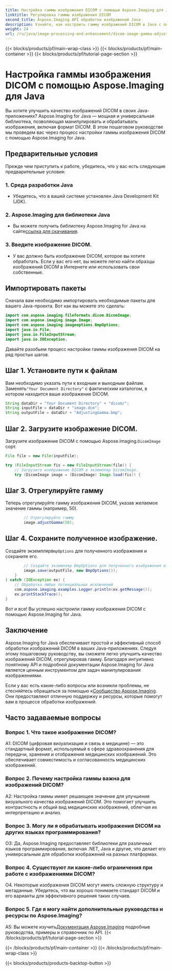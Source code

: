 ```yaml
---
title: Настройка гаммы изображения DICOM с помощью Aspose.Imaging для Java
linktitle: Регулировка гаммы изображения DICOM
second_title: Aspose.Imaging API обработки изображений Java
description: Узнайте, как настроить гамму изображений DICOM в Java с помощью Aspose.Imaging for Java. Улучшите качество медицинских изображений с помощью простых шагов.
weight: 24
url: /ru/java/image-processing-and-enhancement/dicom-image-gamma-adjustment/
---
```


{{< blocks/products/pf/main-wrap-class >}}
{{< blocks/products/pf/main-container >}}
{{< blocks/products/pf/tutorial-page-section >}}

# Настройка гаммы изображения DICOM с помощью Aspose.Imaging для Java

Вы хотите улучшить качество изображений DICOM в своих Java-приложениях? Aspose.Imaging for Java — мощная и универсальная библиотека, позволяющая манипулировать и обрабатывать изображения, включая формат DICOM. В этом пошаговом руководстве мы проведем вас через процесс настройки гаммы изображения DICOM с помощью Aspose.Imaging for Java. 

## Предварительные условия

Прежде чем приступить к работе, убедитесь, что у вас есть следующие предварительные условия:

### 1. Среда разработки Java
- Убедитесь, что в вашей системе установлен Java Development Kit (JDK).

### 2. Aspose.Imaging для библиотеки Java
-  Вы можете получить библиотеку Aspose.Imaging for Java на сайте[ссылка для скачивания](https://releases.aspose.com/imaging/java/).

### 3. Введите изображение DICOM.
- У вас должно быть изображение DICOM, которое вы хотите обработать. Если у вас его нет, вы можете легко найти образцы изображений DICOM в Интернете или использовать свои собственные.

## Импортировать пакеты

Сначала вам необходимо импортировать необходимые пакеты для вашего Java-проекта. Вот как вы можете это сделать:

```java
import com.aspose.imaging.fileformats.dicom.DicomImage;
import com.aspose.imaging.image.Image;
import com.aspose.imaging.imageoptions.BmpOptions;
import java.io.File;
import java.io.FileInputStream;
import java.io.IOException;
```

Давайте разобьем процесс настройки гаммы изображения DICOM на ряд простых шагов.

## Шаг 1. Установите пути к файлам

Вам необходимо указать пути к входным и выходным файлам. Заменять`"Your Document Directory"` с фактическим каталогом, в котором находится ваше изображение DICOM.

```java
String dataDir = "Your Document Directory" + "dicom/";
String inputFile = dataDir + "image.dcm";
String outputFile = dataDir + "AdjustingGamma.bmp";
```

## Шаг 2. Загрузите изображение DICOM.

 Загрузите изображение DICOM с помощью Aspose.Imaging.`DicomImage` сорт.

```java
File file = new File(inputFile);

try (FileInputStream fis = new FileInputStream(file)) {
    // Загрузите изображение DICOM в экземпляр DicomImage.
    try (DicomImage image = (DicomImage) Image.load(fis)) {
```

## Шаг 3. Отрегулируйте гамму

Теперь отрегулируйте гамму изображения DICOM, указав желаемое значение гаммы (например, 50).

```java
        // Отрегулируйте гамму
        image.adjustGamma(50);
```

## Шаг 4. Сохраните полученное изображение.

 Создайте экземпляр`BmpOptions` для полученного изображения и сохраните его.

```java
        // Создайте экземпляр BmpOptions для полученного изображения и сохраните полученное изображение.
        image.save(outputFile, new BmpOptions());
    }
} catch (IOException ex) {
    // Обработка любых потенциальных исключений
    com.aspose.imaging.examples.Logger.println(ex.getMessage());
    ex.printStackTrace();
}
```

Вот и все! Вы успешно настроили гамму изображения DICOM с помощью Aspose.Imaging for Java.

## Заключение

Aspose.Imaging for Java обеспечивает простой и эффективный способ обработки изображений DICOM в ваших Java-приложениях. Следуя этому пошаговому руководству, вы сможете легко улучшить качество изображений DICOM, отрегулировав гамму. Благодаря интуитивно понятному API и подробной документации Aspose.Imaging for Java является ценным инструментом для задач манипулирования изображениями.

 Если у вас есть какие-либо вопросы или возникли проблемы, не стесняйтесь обращаться за помощью к[Сообщество Aspose.Imaging](https://forum.aspose.com/). Они предоставляют отличную поддержку и ресурсы, которые помогут вам в процессе обработки изображений.

## Часто задаваемые вопросы

### Вопрос 1. Что такое изображение DICOM?

A1: DICOM (цифровая визуализация и связь в медицине) — это стандартный формат, используемый в сфере здравоохранения для передачи, хранения и отображения медицинских изображений. Это обеспечивает совместимость и согласованность медицинских изображений.

### Вопрос 2. Почему настройка гаммы важна для изображений DICOM?

A2: Настройка гаммы имеет решающее значение для улучшения визуального качества изображений DICOM. Это помогает улучшить контрастность и общий вид медицинских изображений, облегчая их интерпретацию и анализ.

### Вопрос 3. Могу ли я обрабатывать изображения DICOM на других языках программирования?

О3: Да, Aspose.Imaging предоставляет библиотеки для различных языков программирования, включая .NET, Java и другие, что делает его универсальным для обработки изображений на разных платформах.

### Вопрос 4. Существуют ли какие-либо ограничения при работе с изображениями DICOM?

О4. Некоторые изображения DICOM могут иметь сложную структуру и метаданные. Убедитесь, что вы хорошо понимаете стандарт DICOM и его варианты для эффективного решения таких случаев.

### Вопрос 5. Где я могу найти дополнительные руководства и ресурсы по Aspose.Imaging?

 A5: Вы можете изучить[Документация Aspose.Imaging](https://reference.aspose.com/imaging/java/) подробные руководства, примеры и справочник по API.
{{< /blocks/products/pf/tutorial-page-section >}}

{{< /blocks/products/pf/main-container >}}
{{< /blocks/products/pf/main-wrap-class >}}

{{< blocks/products/products-backtop-button >}}
